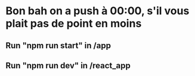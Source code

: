 # Bon bah on a push à 00:00, s'il vous plait pas de point en moins 

## Run "npm run start" in /app

## Run "npm run dev" in /react_app


